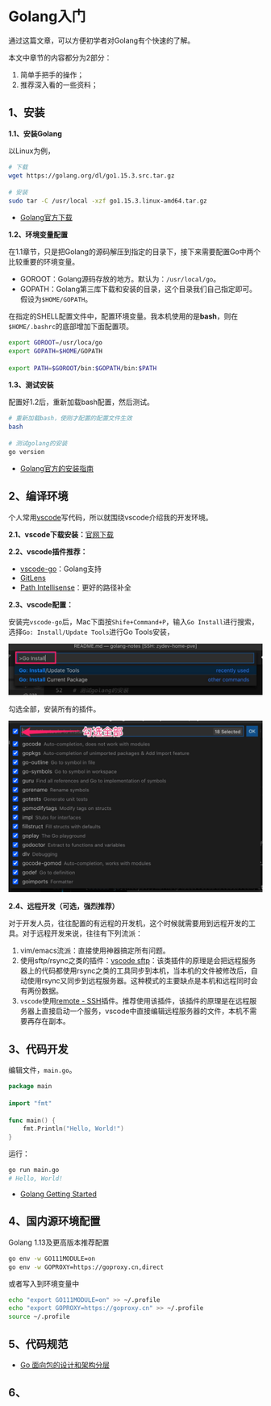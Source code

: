 # Golang入门

通过这篇文章，可以方便初学者对Golang有个快速的了解。

本文中章节的内容都分为2部分：

1. 简单手把手的操作；
2. 推荐深入看的一些资料；


## 1、安装

**1.1、安装Golang**

以Linux为例，

```bash
# 下载
wget https://golang.org/dl/go1.15.3.src.tar.gz

# 安装
sudo tar -C /usr/local -xzf go1.15.3.linux-amd64.tar.gz
```

- [Golang官方下载](https://golang.org/dl/)


**1.2、环境变量配置**

在1.1章节，只是把Golang的源码解压到指定的目录下，接下来需要配置Go中两个比较重要的环境变量。

- GOROOT：Golang源码存放的地方。默认为：`/usr/local/go`。
- GOPATH：Golang第三库下载和安装的目录，这个目录我们自己指定即可。假设为`$HOME/GOPATH`。

在指定的SHELL配置文件中，配置环境变量。我本机使用的是**bash**，则在`$HOME/.bashrc`的底部增加下面配置项。

```bash
export GOROOT=/usr/loca/go
export GOPATH=$HOME/GOPATH

export PATH=$GOROOT/bin:$GOPATH/bin:$PATH
```

**1.3、测试安装**

配置好1.2后，重新加载bash配置，然后测试。

```bash
# 重新加载bash，使刚才配置的配置文件生效
bash

# 测试golang的安装
go version
```

- [Golang官方的安装指南](https://golang.org/doc/install)


## 2、编译环境

个人常用[vscode](https://code.visualstudio.com/)写代码，所以就围绕vscode介绍我的开发环境。

**2.1、vscode下载安装：**[官网下载](https://code.visualstudio.com/)


**2.2、vscode插件推荐：**
  - [vscode-go](https://marketplace.visualstudio.com/items?itemName=golang.go)：Golang支持
  - [GitLens](https://marketplace.visualstudio.com/items?itemName=eamodio.gitlens)
  - [Path Intellisense](https://marketplace.visualstudio.com/items?itemName=christian-kohler.path-intellisense)：更好的路径补全


**2.3、vscode配置：**

安装完`vscode-go`后，Mac下面按`Shife+Command+P`，输入`Go Install`进行搜索，选择`Go: Install/Update Tools`进行Go Tools安装，

![](vscode_install_go_tools.jpg)

勾选全部，安装所有的插件。

![](install_all.jpg)


**2.4、远程开发（可选，强烈推荐）**

对于开发人员，往往配置的有远程的开发机，这个时候就需要用到远程开发的工具。对于远程开发来说，往往有下列流派：

1. vim/emacs流派：直接使用神器搞定所有问题。
1. 使用sftp/rsync之类的插件：[vscode sftp](https://marketplace.visualstudio.com/items?itemName=liximomo.sftp)：该类插件的原理是会把远程服务器上的代码都使用rsync之类的工具同步到本机，当本机的文件被修改后，自动使用rsync又同步到远程服务器。这种模式的主要缺点是本机和远程同时会有两份数据。
1. `vscode`使用[remote - SSH](https://marketplace.visualstudio.com/items?itemName=ms-vscode-remote.remote-ssh)插件。推荐使用该插件，该插件的原理是在远程服务器上直接启动一个服务，vscode中直接编辑远程服务器的文件，本机不需要再存在副本。


## 3、代码开发

编辑文件，`main.go`。

```go
package main

import "fmt"

func main() {
    fmt.Println("Hello, World!")
}
```

运行：

```bash
go run main.go
# Hello, World!
```

- [Golang Getting Started](https://golang.org/doc/tutorial/getting-started)


## 4、国内源环境配置

Golang 1.13及更高版本推荐配置

```bash
go env -w GO111MODULE=on
go env -w GOPROXY=https://goproxy.cn,direct
```

或者写入到环境变量中

```bash
echo "export GO111MODULE=on" >> ~/.profile
echo "export GOPROXY=https://goproxy.cn" >> ~/.profile
source ~/.profile
```


## 5、代码规范

- [Go 面向包的设计和架构分层](https://github.com/danceyoung/paper-code/blob/master/package-oriented-design/packageorienteddesign.md)


## 6、
